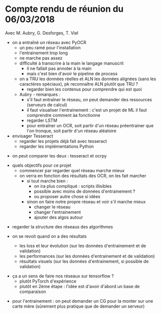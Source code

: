 # Compte rendu de réunion du 06/03/2018

Avec M. Aubry, G. Desforges, T. Viel

* on a entraîné un réseau avec PyOCR
    * un peu ramé pour l'installation
    * l'entrainement trop long
    * ne marche pas assez
    * difficulté à transcrire à la main le langage manuscrit
        + il ne fallait pas annoter à la main
        + mais c'est bien d'avoir le pipeline de process
    * on a TRU les données réelles et ALN les données alignées (sans les caractères spéciaux), pk reconnaître ALN plutôt que TRU ?
        + regarder bien les contenus pour comprendre qui est quoi
    * Aubry - remarques :
        * s'il faut entraîner le réseau, on peut demander des ressources (serveurs de calcul)
        * il faut visualiser l'entrainement : c'est un projet de ML il faut comprendre comment àa fonctionne
        * regarder LSTM
        * pour entraîner un OCR, soit partir d'un réseau préentrainer que l'on tronque, soit partir d'un réseau aléatoire
* envisager Tesseract
    + regarder les projets déjà fait avec tesseract
    + regarder les implémentations Python
+ on peut comparer les deux : tesseract et ocrpy

* quels objectifs pour ce projet
    + commencer par regarder quel réseau marche mieux
    + on verra en fonction des résultats des OCR, on les fait marcher
        + si tout marche bien :
            + on ira plus compliqué : scripts illisibles
            + possible avec moins de données d'entrainement ?
            + ou proposer autre chose si idées
        + sinon on faire notre propre réseau et voir s'il marche mieux
            + changer le réseau
            + changer l'entrainement
            + ajouter des algos autour

+ regarder la structure des réseaus des algorithmes

+ on se revoit quand on a des résultats
    + les loss et leur évolution (sur les données d'entrainement et de validation)
    + les performances (sur les données d'entrainement et de validation)
    + résultats visuels (sur les données d'entrainement, si possible de validation)

* ça a un sens de faire nos réseaux sur tensorflow ?
    + plutôt PyTorch d'expérience
    + plutôt en 2ème étape : l'idée est d'avoir d'abord un base de comparaison

+ pour l'entrainement : on peut demander un CG pour la monter sur une carte mère (sûrement plus pratique que de demander un serveur)
